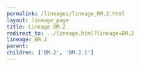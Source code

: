 ```yaml
---
permalink: /lineages/lineage_BM.2.html
layout: lineage_page
title: Lineage BM.2
redirect_to: ../lineage.html?lineage=BM.2
lineage: BM.2
parent: 
children: ['BM.2', 'BM.2.1']
---
```

